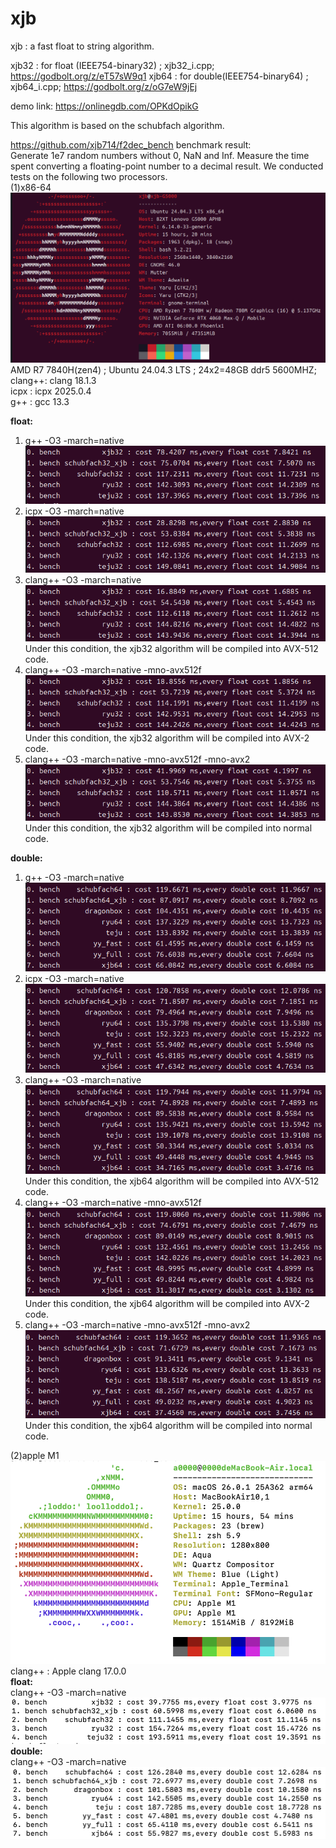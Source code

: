 # xjb
xjb : a fast float to string algorithm.

xjb32 : for float (IEEE754-binary32) ; xjb32_i.cpp;  https://godbolt.org/z/eT57sW9q1
xjb64 : for double(IEEE754-binary64) ; xjb64_i.cpp;  https://godbolt.org/z/oG7eW9jEj

demo link: https://onlinegdb.com/OPKdOpikG

This algorithm is based on the schubfach algorithm.


https://github.com/xjb714/f2dec_bench benchmark result:  
Generate 1e7 random numbers without 0, NaN and Inf. Measure the time spent converting a floating-point number to a decimal result. We conducted tests on the following two processors.  
(1)x86-64  
![alt text](result/amd7840h/image.png)  
AMD R7 7840H(zen4) ; Ubuntu 24.04.3 LTS ; 24x2=48GB ddr5 5600MHZ;  
clang++: clang 18.1.3  
icpx : icpx 2025.0.4  
g++ : gcc 13.3  

**float:**  
1. g++ -O3 -march=native  
![alt text](result/amd7840h/image-1.png)  
2. icpx -O3 -march=native  
![alt text](result/amd7840h/image-2.png)  
3. clang++ -O3  -march=native  
![alt text](result/amd7840h/image-3.png)  
Under this condition, the xjb32 algorithm will be compiled into AVX-512 code.  
4. clang++ -O3  -march=native -mno-avx512f  
![alt text](result/amd7840h/image-4.png)  
Under this condition, the xjb32 algorithm will be compiled into AVX-2 code.  
5. clang++ -O3  -march=native -mno-avx512f -mno-avx2  
![alt text](result/amd7840h/image-5.png)  
Under this condition, the xjb32 algorithm will be compiled into normal code.  

**double:**  
1. g++ -O3 -march=native  
![alt text](result/amd7840h/image-6.png)  
2. icpx -O3 -march=native  
![alt text](result/amd7840h/image-7.png)  
3. clang++ -O3  -march=native  
![alt text](result/amd7840h/image-8.png)  
Under this condition, the xjb64 algorithm will be compiled into AVX-512 code.  
4. clang++ -O3  -march=native -mno-avx512f  
![alt text](result/amd7840h/image-9.png)  
Under this condition, the xjb64 algorithm will be compiled into AVX-2 code.  
5. clang++ -O3  -march=native -mno-avx512f -mno-avx2  
![alt text](result/amd7840h/image-10.png)  
Under this condition, the xjb64 algorithm will be compiled into normal code.  

(2)apple M1  
![alt text](result/m1/mmexport1761290732997.jpg)  
clang++ : Apple clang 17.0.0  
**float:**  
   clang++ -O3 -march=native  
   ![alt text](result/m1/mmexport1761290101583.jpg)  
**double:**  
   clang++ -O3 -march=native  
   ![alt text](result/m1/mmexport1761290105081.jpg)  
   